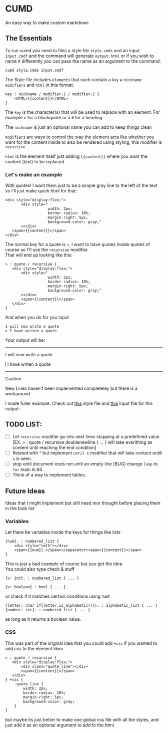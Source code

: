 # CUMD
An easy way to make custom markdown

## The Essentials
To run cumd you need to files a style file `style.cmds` and an input `input.cmdf` and the command will generate `output.html` or if you wish to name it differently you can pass the name as an argument to the command.  
```
cumd style.cmds input.cmdf
```

The Style file includes `elements` that each contain a `key` a `nickname` `modifiers` and `html` in this format:
```
key : nickname / modifier-1 / modifier-2 {
    <HTML>{{content}}</HTML>
}
```
The `key` is the character(s) that will be used to replace with an element.
For example `>` for a blockquote or a `#` for a heading.

The `nickname` is just an optional name you can add to keep things clean

`modifiers` are ways to control the way the element acts like whether you want for the content inside to also be rendered using styling, this modifier is `recursive`

`html` is the element itself just adding `{{content}}` where you want the content (text) to be replaced.

### Let's make an example
With quotes!
I want them just to be a simple gray line to the left of the text so i'll just make quick html for that:
```
<div style="display:flex;">
       <div style="
                   width: 2px;
                   border-radius: 10%;
                   margin-right: 5px;
                   background-color: gray;"
       ></div>
   <span>{{content}}</span>
</div>
```
The normal key for a quote is `>`, I want to have quotes inside quotes of course so I'll use the `recursive` modifier.  
That will end up looking like this:
```
> : quote / recursive {
   <div style="display:flex;">
       <div style="
                   width: 2px;
                   border-radius: 10%;
                   margin-right: 5px;
                   background-color: gray;"
       ></div>
       <span>{{content}}</span>
   </div>
}
```
And when you do for you input
```
I will now write a quote
> I have writen a quote
```
Your output will be:  

---
I will now write a quote
<div style="display:flex;">
    <div style="
                width: 2px;
                border-radius: 10%;
                margin-right: 5px;
                background-color: gray;"
    ></div>
    <span> I have writen a quote</span>
</div>

---

>[!CAUTION]
  New Lines haven't been implemented completeley but there is a workaround

I made fuller example.
Check out [this](/style.cmds) style file and [this](input.cmdf) input file for this output:


## TODO LIST:
- [ ] Let `recursive` modifier go into next lines stopping at a predefined value [EX. > : quote / recursive doublenewline { ... } will take everithing as content until reaching the end condition]
- [ ] Related with ^ but implement `until x` modifier that will take content untill `x` is seen.
- [ ] stop until document ends not until an empty line [BUG] change `loop` to `for` main ln:94
- [ ] Think of a way to implement tables.
  
## Future Ideas
Ideas that I might implement but still need mor thought before placing them in the todo list
### Variables
Let there be variables inside the keys for things like lists
```_
{num}. : numbered_list {
    <div style="smth"></div>
    <span>{{num}}.</span></separator><span>{{content}}</span>
}
```
This is just a bad example of course but you get the idea  
You could also type check & stuff
```
{v: int}. : numbered_list { ... }

{v: boolean} : bool { ... }
```
or check if it matches certain conditions using rust
```
{letter: char if{letter.is_alphabetic()}}. : alphabetic_list { ... }
{number: int}. : numbered_list { ... }
```
as long as it returns a boolean value.

### CSS
This was part of the original idea that you could add `+css` if you wanted to add css to the element like>
```
> : quote / recursive {
   <div style="display:flex;">
       <div class="quote_line"></div>
       <span>{{content}}</span>
   </div>
} +css {
    .quote-line {
        width: 2px;
        border-radius: 10%;
        margin-right: 5px;
        background-color: gray;
    }
}
```
but maybe its just better to make one global css file with all the styles, and just add it as an optional argument to add to the html.
